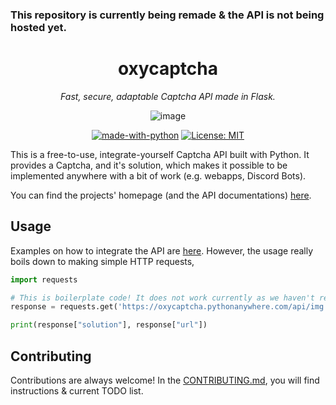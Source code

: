 ### This repository is currently being remade & the API is not being hosted yet.

<div align="center">

# oxycaptcha

<i>Fast, secure, adaptable Captcha API made in Flask.</i>

![image](https://cdn.discordapp.com/attachments/1085992233536335982/1086430183604629564/image.png)

[![made-with-python](https://img.shields.io/badge/Made%20with-Python-1f425f.svg)](https://www.python.org/)
[![License: MIT](https://img.shields.io/badge/License-MIT-yellow.svg)](https://opensource.org/licenses/MIT)
</div>

This is a free-to-use, integrate-yourself Captcha API built with Python. 
It provides a Captcha, and it's solution, which makes it possible to be implemented anywhere with a bit of work (e.g. webapps, Discord Bots).

You can find the projects' homepage (and the API documentations) [here](https://google.com/).

## Usage

Examples on how to integrate the API are [here](https://google.com/). However, the usage really boils down
to making simple HTTP requests,

```python
import requests

# This is boilerplate code! It does not work currently as we haven't released v2.0 yet.
response = requests.get('https://oxycaptcha.pythonanywhere.com/api/img').json()

print(response["solution"], response["url"])
```

## Contributing

Contributions are always welcome! In the [CONTRIBUTING.md](https://github.com/ammarsys/captchaAPI/blob/main/CONTRIBUTING.md), you will find instructions & current TODO list.



